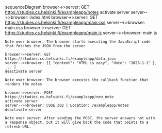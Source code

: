 sequenceDiagram
    browser->>server: GET https://studies.cs.helsinki.fi/exampleapp/notes
    activate server
    server-->>browser: index.html
    browser->>server: GET https://studies.cs.helsinki.fi/exampleapp/main.css
    server-->>browser: main.css
    browser->>server: GET https://studies.cs.helsinki.fi/exampleapp/main.js
    server-->>browser: main.js
    
    Note over browser: The browser starts executing the JavaScript code that fetches the JSON from the server

    browser->>server: GET https://studies.cs.helsinki.fi/exampleapp/data.json
    server-->>browser: [{ "content": "HTML is easy", "date": "2023-1-1" }, ... ]
    deactivate server

    Note over browser: The browser executes the callback function that renders the notes

    browser->>server: POST https://studies.cs.helsinki.fi/exampleapp/new_note
    activate server
    server-->>browser: CODE 302 | Location: /exampleapp/notes
    deactivate server

    Note over server: After sending the POST, the server answers not with a response object, but it will give back the code that points to a refresh URL. 
        



